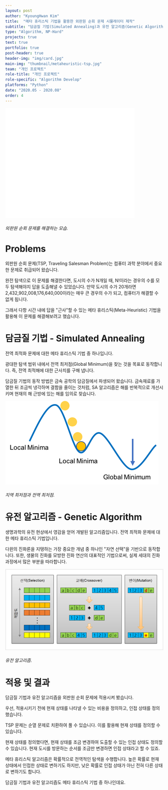 ```yaml
---
layout: post
author: "KyoungHwan Kim"
title:  "메타 휴리스틱 기법을 활용한 외판원 순회 문제 시뮬레이터 제작"
subtitle: "담금질 기법(Simulated Annealing)과 유전 알고리즘(Genetic Algorithm)"
type: "Algorithm, NP-Hard"
projects: true
text: true
portfolio: true
post-header: true
header-img: "img/card.jpg"
main-img: "thumbnail/metaheuristic-tsp.jpg"
team: "개인 프로젝트"
role-title: "개인 프로젝트"
role-specific: "Algorithm Develop"
platforms: "Python"
date: "2020.05 - 2020.08"
order: 4
---
```


![외판원 순회 문제를 해결하는 모습](img/simulated.gif)
###### 외판원 순회 문제를 해결하는 모습.

# Problems

외판원 순회 문제(TSP, Traveling Salesman Problem)는 컴퓨터 과학 분야에서 중요한 문제로 취급되어 왔습니다.

완전 탐색으로 이 문제를 해결한다면, 도시의 수가 N개일 때, N!이라는 경우의 수를 모두 탐색해야지 답을 도출해낼 수 있었습니다. 만약 도시의 수가 20개라면 2,432,902,008,176,640,000이라는 매우 큰 경우의 수가 되고, 컴퓨터가 해결할 수 없게 됩니다.

그래서 다항 시간 내에 답을 "근사"할 수 있는 메타 휴리스틱(Meta-Heuristic) 기법을 활용해 이 문제를 해결해보려고 했습니다.

# 담금질 기법 - Simulated Annealing

전역 최적화 문제에 대한 메타 휴리스틱 기법 중 하나입니다.

광대한 탐색 범위 내에서 전역 최저점(Global Minimum)을 찾는 것을 목표로 동작합니다. 즉, 전역 최적해에 대한 근사치를 구해 냅니다.

담금질 기법의 동작 방법은 금속 공학의 담금질에서 파생되어 왔습니다. 금속재료를 가열한 뒤 조금씩 냉각하며 결함을 줄이는 것처럼, SA 알고리즘은 해를 반복적으로 개선시키며 현재의 해 근방에 있는 해를 임의로 찾습니다.

![전역 최저점](img/global_minimum.png)
###### 지역 최저점과 전역 최저점.

# 유전 알고리즘 - Genetic Algorithm

생명과학의 유전 현상에서 영감을 얻어 개발된 알고리즘입니다. 전역 최적화 문제에 대한 메타 휴리스틱 기법입니다.

다윈의 진화론을 지탱하는 가장 중요한 개념 중 하나인 "자연 선택"을 기반으로 동작합니다. 또한, 생물의 진화를 모방한 진화 연산의 대표적인 기법으로써, 실제 세대의 진화 과정에서 많은 부분을 따라합니다.

![전역 최저점](img/ga1.png)
###### 유전 알고리즘.

# 적용 및 결과

담금질 기법과 유전 알고리즘을 외판원 순회 문제에 적용시켜 봤습니다.

우선, 적용시키기 전에 현재 상태를 나타낼 수 있는 비용을 정의하고, 인접 상태를 정의했습니다.

TSP 문제는 순열 문제로 치환하여 풀 수 있습니다. 이를 활용해 현재 상태를 정의할 수 있습니다.

현재 상태를 정의했다면, 현재 상태를 조금 변경하여 도출할 수 있는 인접 상태도 정의할 수 있습니다. 현재 도시를 방문하는 순서를 조금만 변경하면 인접 상태라고 할 수 있죠.

메타 휴리스틱 알고리즘은 확률적으로 전역적인 탐색을 수행합니다. 높은 확률로 현재 상태에서 인접한 상태로 변하기도 하지만, 낮은 확률로 인접 상태가 아닌 전혀 다른 상태로 변하기도 합니다.

담금질 기법과 유전 알고리즘도 메타 휴리스틱 기법 중 하나인데요.




